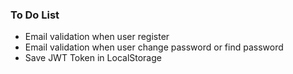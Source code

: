 ### To Do List

- Email validation when user register
- Email validation when user change password or find password
- Save JWT Token in LocalStorage

